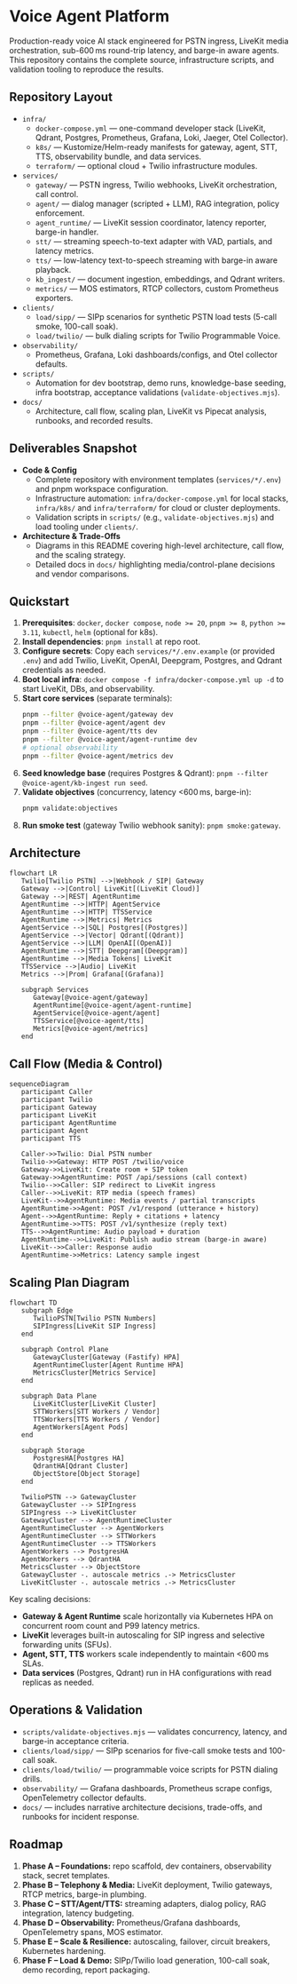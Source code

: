 # Voice Agent Platform

Production-ready voice AI stack engineered for PSTN ingress, LiveKit media orchestration, sub-600 ms round-trip latency, and barge-in aware agents. This repository contains the complete source, infrastructure scripts, and validation tooling to reproduce the results.

## Repository Layout
- `infra/`
   - `docker-compose.yml` — one-command developer stack (LiveKit, Qdrant, Postgres, Prometheus, Grafana, Loki, Jaeger, Otel Collector).
   - `k8s/` — Kustomize/Helm-ready manifests for gateway, agent, STT, TTS, observability bundle, and data services.
   - `terraform/` — optional cloud + Twilio infrastructure modules.
- `services/`
   - `gateway/` — PSTN ingress, Twilio webhooks, LiveKit orchestration, call control.
   - `agent/` — dialog manager (scripted + LLM), RAG integration, policy enforcement.
   - `agent_runtime/` — LiveKit session coordinator, latency reporter, barge-in handler.
   - `stt/` — streaming speech-to-text adapter with VAD, partials, and latency metrics.
   - `tts/` — low-latency text-to-speech streaming with barge-in aware playback.
   - `kb_ingest/` — document ingestion, embeddings, and Qdrant writers.
   - `metrics/` — MOS estimators, RTCP collectors, custom Prometheus exporters.
- `clients/`
   - `load/sipp/` — SIPp scenarios for synthetic PSTN load tests (5-call smoke, 100-call soak).
   - `load/twilio/` — bulk dialing scripts for Twilio Programmable Voice.
- `observability/`
   - Prometheus, Grafana, Loki dashboards/configs, and Otel collector defaults.
- `scripts/`
   - Automation for dev bootstrap, demo runs, knowledge-base seeding, infra bootstrap, acceptance validations (`validate-objectives.mjs`).
- `docs/`
   - Architecture, call flow, scaling plan, LiveKit vs Pipecat analysis, runbooks, and recorded results.

## Deliverables Snapshot

- **Code & Config**
  - Complete repository with environment templates (`services/*/.env`) and pnpm workspace configuration.
  - Infrastructure automation: `infra/docker-compose.yml` for local stacks, `infra/k8s/` and `infra/terraform/` for cloud or cluster deployments.
  - Validation scripts in `scripts/` (e.g., `validate-objectives.mjs`) and load tooling under `clients/`.
- **Architecture & Trade-Offs**
  - Diagrams in this README covering high-level architecture, call flow, and the scaling strategy.
  - Detailed docs in `docs/` highlighting media/control-plane decisions and vendor comparisons.

## Quickstart

1. **Prerequisites**: `docker`, `docker compose`, `node >= 20`, `pnpm >= 8`, `python >= 3.11`, `kubectl`, `helm` (optional for k8s).
2. **Install dependencies**: `pnpm install` at repo root.
3. **Configure secrets**: Copy each `services/*/.env.example` (or provided `.env`) and add Twilio, LiveKit, OpenAI, Deepgram, Postgres, and Qdrant credentials as needed.
4. **Boot local infra**: `docker compose -f infra/docker-compose.yml up -d` to start LiveKit, DBs, and observability.
5. **Start core services** (separate terminals):
   ```bash
   pnpm --filter @voice-agent/gateway dev
   pnpm --filter @voice-agent/agent dev
   pnpm --filter @voice-agent/tts dev
   pnpm --filter @voice-agent/agent-runtime dev
   # optional observability
   pnpm --filter @voice-agent/metrics dev
   ```
6. **Seed knowledge base** (requires Postgres & Qdrant): `pnpm --filter @voice-agent/kb-ingest run seed`.
7. **Validate objectives** (concurrency, latency <600 ms, barge-in):
   ```bash
   pnpm validate:objectives
   ```
8. **Run smoke test** (gateway Twilio webhook sanity): `pnpm smoke:gateway`.

## Architecture

```mermaid
flowchart LR
   Twilio[Twilio PSTN] -->|Webhook / SIP| Gateway
   Gateway -->|Control| LiveKit[(LiveKit Cloud)]
   Gateway -->|REST| AgentRuntime
   AgentRuntime -->|HTTP| AgentService
   AgentRuntime -->|HTTP| TTSService
   AgentRuntime -->|Metrics| Metrics
   AgentService -->|SQL| Postgres[(Postgres)]
   AgentService -->|Vector| Qdrant[(Qdrant)]
   AgentService -->|LLM| OpenAI[(OpenAI)]
   AgentRuntime -->|STT| Deepgram[(Deepgram)]
   AgentRuntime -->|Media Tokens| LiveKit
   TTSService -->|Audio| LiveKit
   Metrics -->|Prom| Grafana[(Grafana)]

   subgraph Services
      Gateway[@voice-agent/gateway]
      AgentRuntime[@voice-agent/agent-runtime]
      AgentService[@voice-agent/agent]
      TTSService[@voice-agent/tts]
      Metrics[@voice-agent/metrics]
   end
```

## Call Flow (Media & Control)

```mermaid
sequenceDiagram
   participant Caller
   participant Twilio
   participant Gateway
   participant LiveKit
   participant AgentRuntime
   participant Agent
   participant TTS

   Caller->>Twilio: Dial PSTN number
   Twilio->>Gateway: HTTP POST /twilio/voice
   Gateway->>LiveKit: Create room + SIP token
   Gateway->>AgentRuntime: POST /api/sessions (call context)
   Twilio-->>Caller: SIP redirect to LiveKit ingress
   Caller-->>LiveKit: RTP media (speech frames)
   LiveKit-->>AgentRuntime: Media events / partial transcripts
   AgentRuntime->>Agent: POST /v1/respond (utterance + history)
   Agent-->>AgentRuntime: Reply + citations + latency
   AgentRuntime->>TTS: POST /v1/synthesize (reply text)
   TTS-->>AgentRuntime: Audio payload + duration
   AgentRuntime-->>LiveKit: Publish audio stream (barge-in aware)
   LiveKit-->>Caller: Response audio
   AgentRuntime->>Metrics: Latency sample ingest
```

## Scaling Plan Diagram

```mermaid
flowchart TD
   subgraph Edge
      TwilioPSTN[Twilio PSTN Numbers]
      SIPIngress[LiveKit SIP Ingress]
   end

   subgraph Control Plane
      GatewayCluster[Gateway (Fastify) HPA]
      AgentRuntimeCluster[Agent Runtime HPA]
      MetricsCluster[Metrics Service]
   end

   subgraph Data Plane
      LiveKitCluster[LiveKit Cluster]
      STTWorkers[STT Workers / Vendor]
      TTSWorkers[TTS Workers / Vendor]
      AgentWorkers[Agent Pods]
   end

   subgraph Storage
      PostgresHA[Postgres HA]
      QdrantHA[Qdrant Cluster]
      ObjectStore[Object Storage]
   end

   TwilioPSTN --> GatewayCluster
   GatewayCluster --> SIPIngress
   SIPIngress --> LiveKitCluster
   GatewayCluster --> AgentRuntimeCluster
   AgentRuntimeCluster --> AgentWorkers
   AgentRuntimeCluster --> STTWorkers
   AgentRuntimeCluster --> TTSWorkers
   AgentWorkers --> PostgresHA
   AgentWorkers --> QdrantHA
   MetricsCluster --> ObjectStore
   GatewayCluster -. autoscale metrics .-> MetricsCluster
   LiveKitCluster -. autoscale metrics .-> MetricsCluster
```

Key scaling decisions:
- **Gateway & Agent Runtime** scale horizontally via Kubernetes HPA on concurrent room count and P99 latency metrics.
- **LiveKit** leverages built-in autoscaling for SIP ingress and selective forwarding units (SFUs).
- **Agent, STT, TTS** workers scale independently to maintain <600 ms SLAs.
- **Data services** (Postgres, Qdrant) run in HA configurations with read replicas as needed.

## Operations & Validation

- `scripts/validate-objectives.mjs` — validates concurrency, latency, and barge-in acceptance criteria.
- `clients/load/sipp/` — SIPp scenarios for five-call smoke tests and 100-call soak.
- `clients/load/twilio/` — programmable voice scripts for PSTN dialing drills.
- `observability/` — Grafana dashboards, Prometheus scrape configs, OpenTelemetry collector defaults.
- `docs/` — includes narrative architecture decisions, trade-offs, and runbooks for incident response.

## Roadmap
1. **Phase A – Foundations:** repo scaffold, dev containers, observability stack, secret templates.
2. **Phase B – Telephony & Media:** LiveKit deployment, Twilio gateways, RTCP metrics, barge-in plumbing.
3. **Phase C – STT/Agent/TTS:** streaming adapters, dialog policy, RAG integration, latency budgeting.
4. **Phase D – Observability:** Prometheus/Grafana dashboards, OpenTelemetry spans, MOS estimator.
5. **Phase E – Scale & Resilience:** autoscaling, failover, circuit breakers, Kubernetes hardening.
6. **Phase F – Load & Demo:** SIPp/Twilio load generation, 100-call soak, demo recording, report packaging.


